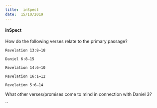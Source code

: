 ```yaml
---
title:  inSpect
date:  15/10/2019
---
```


#### inSpect

How do the following verses relate to the primary passage?

`Revelation 13:8–18`

`Daniel 6:8–15`

`Revelation 14:6–10`

`Revelation 16:1–12`

`Revelation 5:6–14`

What other verses/promises come to mind in connection with Daniel 3?

``